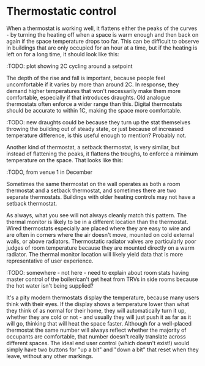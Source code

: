 # Thermostatic control

When a thermostat is working well, it flattens either the peaks of the curves - by turning the heating off when a space is warm enough and then back on again if the space temperature drops too far.  This can be difficult to observe in buildings that are only occupied for an hour at a time, but if the heating is left on for a long time, it should look like this:

:TODO: plot showing 2C cycling around a setpoint

The depth of the rise and fall is important, because people feel uncomfortable if it varies by more than around 2C.   In response, they demand higher temperatures that won't necessarily make them more comfortable, especially if that introduces draughts.  Old analogue thermostats often enforce a wider range than this.  Digital thermostats should be accurate to within 1C, making the space more comfortable.

:TODO: new draughts could be because they turn up the stat themselves throwing the building out of steady state, or just because of increased temperature difference, is this useful enough to mention?  Probably not.

Another kind of thermostat, a setback thermostat, is very similar, but instead of flattening the peaks, it flattens the troughs, to enforce a minimum temperature on the space.  That looks like this:

:TODO, from venue 1 in December

Sometimes the same thermostat on the wall operates as both a room thermostat and a setback thermostat, and sometimes there are two separate thermostats.  Buildings with older heating controls may not have a setback thermostat.

As always, what you see will not always cleanly match this pattern.  The thermal monitor is likely to be in a different location than the thermostat.  Wired thermostats especially are placed where they are easy to wire and are often in corners where the air doesn't move, mounted on cold external walls, or above radiators.  Thermostatic radiator valves are particularly poor judges of room temperature because they are mounted directly on a warm radiator. The thermal monitor location will likely yield data that is more representative of user experience.  

:TODO: somewhere - not here - need to explain about room stats having master control of the boiler/can't get heat from TRVs in side rooms because the hot water isn't being supplied?

It's a pity modern thermostats display the temperature, because many users think with their eyes.  If the display shows a temperature lower than what they think of as normal for their home, they will automatically turn it up, whether they are cold or not - and usually they will just push it as far as it will go, thinking that will heat the space faster.  Although for a well-placed thermostat the same number will always reflect whether the majority of occupants are comfortable, that number doesn't really translate across different spaces.  The ideal end user control (which doesn't exist!) would simply have two buttons for "up a bit" and "down a bit" that reset when they leave, without any other markings.

